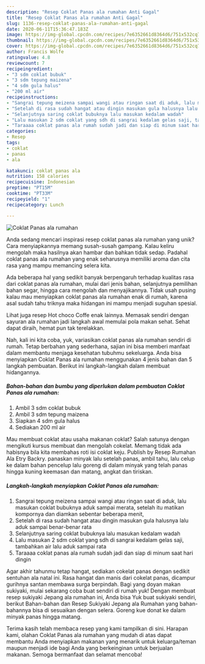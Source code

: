 ```yaml
---
description: "Resep Coklat Panas ala rumahan Anti Gagal"
title: "Resep Coklat Panas ala rumahan Anti Gagal"
slug: 1136-resep-coklat-panas-ala-rumahan-anti-gagal
date: 2020-06-11T15:36:47.183Z
image: https://img-global.cpcdn.com/recipes/7e6352661d8364d6/751x532cq70/coklat-panas-ala-rumahan-foto-resep-utama.jpg
thumbnail: https://img-global.cpcdn.com/recipes/7e6352661d8364d6/751x532cq70/coklat-panas-ala-rumahan-foto-resep-utama.jpg
cover: https://img-global.cpcdn.com/recipes/7e6352661d8364d6/751x532cq70/coklat-panas-ala-rumahan-foto-resep-utama.jpg
author: Francis Wolfe
ratingvalue: 4.8
reviewcount: 7
recipeingredient:
- "3 sdm coklat bubuk"
- "3 sdm tepung maizena"
- "4 sdm gula halus"
- "200 ml air"
recipeinstructions:
- "Sangrai tepung meizena sampai wangi atau ringan saat di aduk, lalu masukan coklat bubuknya aduk sampai merata, setelah itu matikan kompornya dan diamkan sebentar beberapa menit,"
- "Setelah di rasa sudah hangat atau dingin masukan gula halusnya lalu aduk sampai benar-benar rata"
- "Selanjutnya saring coklat bubuknya lalu masukan kedalam wadah"
- "Lalu masukan 2 sdm coklat yang sdh di sangrai kedalam gelas saji, tambahkan air lalu aduk sampai rata"
- "Taraaaa coklat panas ala rumah sudah jadi dan siap di minum saat hari dingin"
categories:
- Resep
tags:
- coklat
- panas
- ala

katakunci: coklat panas ala 
nutrition: 158 calories
recipecuisine: Indonesian
preptime: "PT15M"
cooktime: "PT33M"
recipeyield: "1"
recipecategory: Lunch

---
```



![Coklat Panas ala rumahan](https://img-global.cpcdn.com/recipes/7e6352661d8364d6/751x532cq70/coklat-panas-ala-rumahan-foto-resep-utama.jpg)

Anda sedang mencari inspirasi resep coklat panas ala rumahan yang unik? Cara menyiapkannya memang susah-susah gampang. Kalau keliru mengolah maka hasilnya akan hambar dan bahkan tidak sedap. Padahal coklat panas ala rumahan yang enak seharusnya memiliki aroma dan cita rasa yang mampu memancing selera kita.

Ada beberapa hal yang sedikit banyak berpengaruh terhadap kualitas rasa dari coklat panas ala rumahan, mulai dari jenis bahan, selanjutnya pemilihan bahan segar, hingga cara mengolah dan menyajikannya. Tidak usah pusing kalau mau menyiapkan coklat panas ala rumahan enak di rumah, karena asal sudah tahu triknya maka hidangan ini mampu menjadi suguhan spesial.

Lihat juga resep Hot choco Coffe enak lainnya. Memasak sendiri dengan sayuran ala rumahan jadi langkah awal memulai pola makan sehat. Sehat dapat diraih, hemat pun tak terelakkan.


Nah, kali ini kita coba, yuk, variasikan coklat panas ala rumahan sendiri di rumah. Tetap berbahan yang sederhana, sajian ini bisa memberi manfaat dalam membantu menjaga kesehatan tubuhmu sekeluarga. Anda bisa menyiapkan Coklat Panas ala rumahan menggunakan 4 jenis bahan dan 5 langkah pembuatan. Berikut ini langkah-langkah dalam membuat hidangannya.

<!--inarticleads1-->

##### Bahan-bahan dan bumbu yang diperlukan dalam pembuatan Coklat Panas ala rumahan:

1. Ambil 3 sdm coklat bubuk
1. Ambil 3 sdm tepung maizena
1. Siapkan 4 sdm gula halus
1. Sediakan 200 ml air


Mau membuat coklat atau usaha makanan coklat? Salah satunya dengan mengikuti kursus membuat dan mengolah cokelat. Memang tidak ada habisnya bila kita membahas roti isi coklat keju. Publish by Resep Rumahan Ala Etry Backry. panaskan minyak lalu setelah panas, ambil tahu, lalu celup ke dalam bahan pencelup lalu goreng di dalam minyak yang telah panas hingga kuning keemasan dan matang, angkat dan tiriskan. 

<!--inarticleads2-->

##### Langkah-langkah menyiapkan Coklat Panas ala rumahan:

1. Sangrai tepung meizena sampai wangi atau ringan saat di aduk, lalu masukan coklat bubuknya aduk sampai merata, setelah itu matikan kompornya dan diamkan sebentar beberapa menit,
1. Setelah di rasa sudah hangat atau dingin masukan gula halusnya lalu aduk sampai benar-benar rata
1. Selanjutnya saring coklat bubuknya lalu masukan kedalam wadah
1. Lalu masukan 2 sdm coklat yang sdh di sangrai kedalam gelas saji, tambahkan air lalu aduk sampai rata
1. Taraaaa coklat panas ala rumah sudah jadi dan siap di minum saat hari dingin


Agar akhir tahunmu tetap hangat, sediakan cokelat panas dengan sedikit sentuhan ala natal ini. Rasa hangat dan manis dari cokelat panas, dicampur gurihnya santan membawa surga berpindah. Bagi yang doyan makan sukiyaki, mulai sekarang coba buat sendiri di rumah yuk! Dengan membuat resep sukiyaki Jepang ala rumahan ini, Anda bisa Yuk buat sukiyaki sendiri, berikut Bahan-bahan dan Resep Sukiyaki Jepang ala Rumahan yang bahan-bahannya bisa di sesuaikan dengan selera. Goreng kue donat ke dalam minyak panas hingga matang. 

Terima kasih telah membaca resep yang kami tampilkan di sini. Harapan kami, olahan Coklat Panas ala rumahan yang mudah di atas dapat membantu Anda menyiapkan makanan yang menarik untuk keluarga/teman maupun menjadi ide bagi Anda yang berkeinginan untuk berjualan makanan. Semoga bermanfaat dan selamat mencoba!
